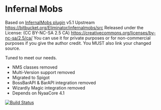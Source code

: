 # Infernal Mobs
Based on [InfernalMobs plugin](https://www.spigotmc.org/resources/infernal-mobs.2156/) v5.1
Upstream https://bitbucket.org/Eliminator/infernalmobs/src
Released under the License: (CC BY-NC-SA 2.5 CA) https://creativecommons.org/licenses/by-nc-sa/2.5/ca/
You can use it for private purposes or for non-commercial purposes if you give the author credit. You MUST also link your changed source.

Tuned to meet our needs.

- NMS classes removed
- Multi-Version support removed
- Migrated to Spigot
- BossBarAPI \& BarAPI integration removed
- Wizardly Magic integration removed
- Depends on NyaaCore 4.1

[![Build Status](https://travis-ci.org/NyaaCat/InfernalMobs.svg?branch=master)](https://travis-ci.org/NyaaCat/InfernalMobs)
